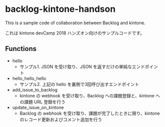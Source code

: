 # backlog-kintone-handson

This is a sample code of collaboration between Backlog and kintone.

これは kintone devCamp 2018 ハンズオン向けのサンプルコードです。

## Functions

- hello
    - サンプル1. JSON を受け取り、JSON を返すだけの単純なエンドポイント
- hello_hello_hello
    - サンプル2. 上記の hello を裏側で3回呼び出すエンドポイント
- add_issue_to_backlog
    - kintone の webhook を受け取り、Backlog への課題登録と、kintone への課題 URL 登録を行う
- update_issue_on_kintone
    - Backlog の webhook を受け取り、課題が完了したときに限り、kintone のレコード更新およびコメント追加を行う
